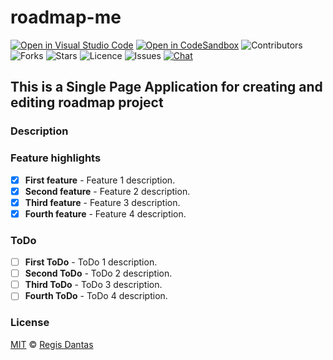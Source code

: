 # roadmap-me

[![Open in Visual Studio Code](https://open.vscode.dev/badges/open-in-vscode.svg)](https://vscode.dev/github/regisdantas/roadmap-me)
[![Open in CodeSandbox](https://img.shields.io/badge/Open%20in-CodeSandbox-blue?style=flat-square&logo=codesandbox)](https://codesandbox.io/s/github/regisdantas/roadmap-me)
![Contributors](https://img.shields.io/github/contributors/regisdantas/roadmap-me?style=plastic)
![Forks](https://img.shields.io/github/forks/regisdantas/roadmap-me)
![Stars](https://img.shields.io/github/stars/regisdantas/roadmap-me)
![Licence](https://img.shields.io/github/license/regisdantas/roadmap-me)
![Issues](https://img.shields.io/github/issues/regisdantas/roadmap-me)
[![Chat](https://img.shields.io/badge/chat-discussions-success.svg)](https://github.com/regisdantas/roadmap-me/discussions)

## This is a Single Page Application for creating and editing roadmap project

### Description

### Feature highlights

*   [x] **First feature** - Feature 1 description.
*   [x] **Second feature** - Feature 2 description.
*   [x] **Third feature** - Feature 3 description.
*   [x] **Fourth feature** - Feature 4 description.

### ToDo

*   [ ] **First ToDo** - ToDo 1 description.
*   [ ] **Second ToDo** - ToDo 2 description.
*   [ ] **Third ToDo** - ToDo 3 description.
*   [ ] **Fourth ToDo** - ToDo 4 description.
### License

[MIT][license] © [Regis Dantas][author]

[author]: https://www.linkedin.com/in/regismdantas/

[license]: license

